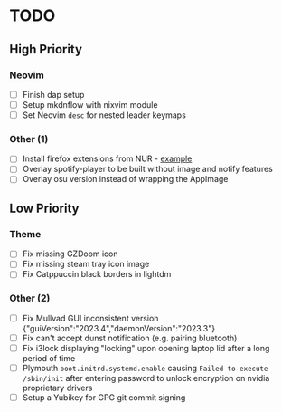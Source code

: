# TODO

## High Priority

### Neovim

- [ ] Finish dap setup
- [ ] Setup mkdnflow with nixvim module
- [ ] Set Neovim `desc` for nested leader keymaps

### Other (1)

- [ ] Install firefox extensions from NUR - [example](https://github.com/rhoriguchi/nixos-setup/blob/master/flake.nix)
- [ ] Overlay spotify-player to be built without image and notify features
- [ ] Overlay osu version instead of wrapping the AppImage

## Low Priority

### Theme

- [ ] Fix missing GZDoom icon
- [ ] Fix missing steam tray icon image
- [ ] Fix Catppuccin black borders in lightdm

### Other (2)

- [ ] Fix Mullvad GUI inconsistent version {"guiVersion":"2023.4","daemonVersion":"2023.3"}
- [ ] Fix can't accept dunst notification (e.g. pairing bluetooth)
- [ ] Fix i3lock displaying "locking" upon opening laptop lid after a long period of time
- [ ] Plymouth `boot.initrd.systemd.enable` causing `Failed to execute /sbin/init` after entering password to unlock encryption on nvidia proprietary drivers
- [ ] Setup a Yubikey for GPG git commit signing
